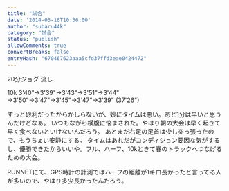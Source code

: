 ```yaml
---
title: "試合"
date: '2014-03-16T10:36:00'
author: "subaru44k"
category: "試合"
status: "publish"
allowComments: true
convertBreaks: false
entryHash: "670467623aaa5cfd37ffd3eae0424472"
---
```

20分ジョグ
流し

10k
3'40"→3'39"→3'43"→3'51"→3'44"
→3'50"→3'47"→3'45"→3'47"→3'39"
(37'26")

ずっと砂利だったからかしらないが、妙にタイムは悪い。あと1分は早いと思うんだけどなぁ。
いつもながら横腹に悩まされた。やはり朝の大会は早く起きて早く食べないといけないんだろう。
あとまだ右足の足首は少し突っ張ったので、もうちょい安静にする。
タイムはあれだがコンディション要因な気がするし、優勝できたからいいや。フル、ハーフ、10kときて春のトラックへつなげるための大会。

RUNNETにて、GPS時計の計測ではハーフの距離が1キロ長かったと言ってる人が多いので、やはり多少長かったんだろう。
